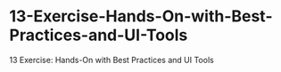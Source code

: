 # 13-Exercise-Hands-On-with-Best-Practices-and-UI-Tools
13 Exercise: Hands-On with Best Practices and UI Tools
